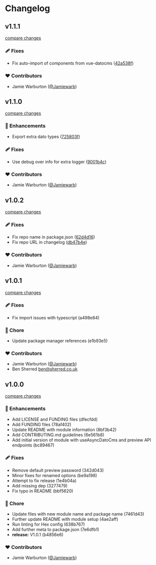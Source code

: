 # Changelog


## v1.1.1

[compare changes](https://github.com/hex-digital/nuxt-datocms/compare/v1.1.0...v1.1.1)


### 🩹 Fixes

  - Fix auto-import of components from vue-datocms ([42a538f](https://github.com/hex-digital/nuxt-datocms/commit/42a538f))

### ❤️  Contributors

- Jamie Warburton ([@Jamiewarb](http://github.com/Jamiewarb))

## v1.1.0

[compare changes](https://github.com/hex-digital/nuxt-datocms/compare/v1.0.2...v1.1.0)


### 🚀 Enhancements

  - Export extra dato types ([725803f](https://github.com/hex-digital/nuxt-datocms/commit/725803f))

### 🩹 Fixes

  - Use debug over info for extra logger ([9001b4c](https://github.com/hex-digital/nuxt-datocms/commit/9001b4c))

### ❤️  Contributors

- Jamie Warburton ([@Jamiewarb](http://github.com/Jamiewarb))

## v1.0.2

[compare changes](https://github.com/hex-digital/nuxt-datocms/compare/v1.0.1...v1.0.2)


### 🩹 Fixes

  - Fix repo name in package.json ([62d4d16](https://github.com/hex-digital/nuxt-datocms/commit/62d4d16))
  - Fix repo URL in changelog ([db47b4e](https://github.com/hex-digital/nuxt-datocms/commit/db47b4e))

### ❤️  Contributors

- Jamie Warburton ([@Jamiewarb](http://github.com/Jamiewarb))

## v1.0.1

[compare changes](https://github.com/hex-digital/nuxt-datocms/compare/v1.0.0...v1.0.1)


### 🩹 Fixes

  - Fix import issues with typescript (a498e84)

### 🏡 Chore

  - Update package manager references (e1b93e5)

### ❤️  Contributors

- Jamie Warburton ([@Jamiewarb](http://github.com/Jamiewarb))
- Ben Sherred <ben@sherred.co.uk>

## v1.0.0

[compare changes](https://github.com/hex-digital/nuxt-datocms/compare/v0.0.1...v1.0.0)


### 🚀 Enhancements

  - Add LICENSE and FUNDING files (dfecfdd)
  - Add FUNDING files (78af402)
  - Update README with module information (8bf3b42)
  - Add CONTRIBUTING.md guidelines (6e561b8)
  - Add initial version of module with useAsyncDatoCms and preview API endpoints (bc89467)

### 🩹 Fixes

  - Remove default preview password (342d043)
  - Minor fixes for renamed options (be9a198)
  - Attempt to fix release (1e4b04a)
  - Add missing dep (3277479)
  - Fix typo in README (bbf5620)

### 🏡 Chore

  - Update files with new module name and package name (7461d43)
  - Further update README with module setup (4ae2aff)
  - Run linting for Hex config (638b767)
  - Add further meta to package.json (7e6dfb1)
  - **release:** V1.0.1 (b4856e6)

### ❤️  Contributors

- Jamie Warburton ([@Jamiewarb](http://github.com/Jamiewarb))

